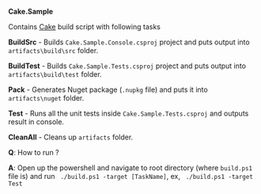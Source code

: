 **Cake.Sample**

Contains [Cake](https://cakebuild.net/) build script with following tasks

**BuildSrc** - Builds `Cake.Sample.Console.csproj` project and puts output into `artifacts\build\src` folder.

**BuildTest** - Builds `Cake.Sample.Tests.csproj` project and puts output into `artifacts\build\test` folder.

**Pack** - Generates Nuget package (`.nupkg` file) and puts it into `artifacts\nuget` folder.

**Test** - Runs all the unit tests inside `Cake.Sample.Tests.csproj` and outputs result in console.

**CleanAll** - Cleans up `artifacts` folder.


**Q**: How to run ? 

**A**: Open up the powershell and navigate to root directory (where `build.ps1` file is) and run ` ./build.ps1 -target [TaskName]`, ex, ` ./build.ps1 -target Test`
